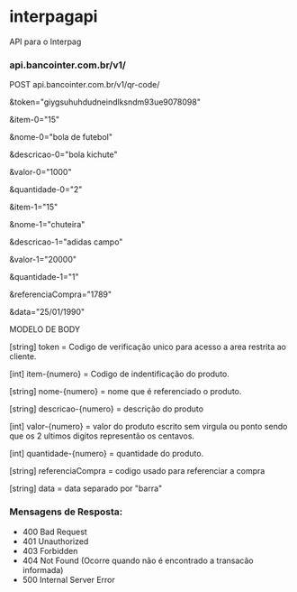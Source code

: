 # interpagapi
API para o Interpag

### api.bancointer.com.br/v1/

POST
api.bancointer.com.br/v1/qr-code/

&token="giygsuhuhdudneindlksndm93ue9078098"

&item-0="15"

&nome-0="bola de futebol"

&descricao-0="bola kichute"

&valor-0="1000"

&quantidade-0="2"

&item-1="15"

&nome-1="chuteira"

&descricao-1="adidas campo"

&valor-1="20000"

&quantidade-1="1"

&referenciaCompra="1789"

&data="25/01/1990"

MODELO DE BODY

[string] token = Codigo de verificação unico para acesso a area restrita ao cliente.

[int] item-{numero} = Codigo de indentificação do produto.

[string] nome-{numero} = nome que é referenciado o produto.

[string] descricao-{numero} = descrição do produto

[int] valor-{numero} = valor do produto escrito sem virgula ou ponto sendo que os 2 ultimos digitos representão os centavos.

[int] quantidade-{numero} = quantidade do produto.

[string] referenciaCompra = codigo usado para referenciar a compra

[string] data = data separado por "barra"



### Mensagens de Resposta:
- 400	Bad Request
- 401	Unauthorized
- 403	Forbidden
- 404	Not Found (Ocorre quando não é encontrado a transacão informada)
- 500	Internal Server Error


